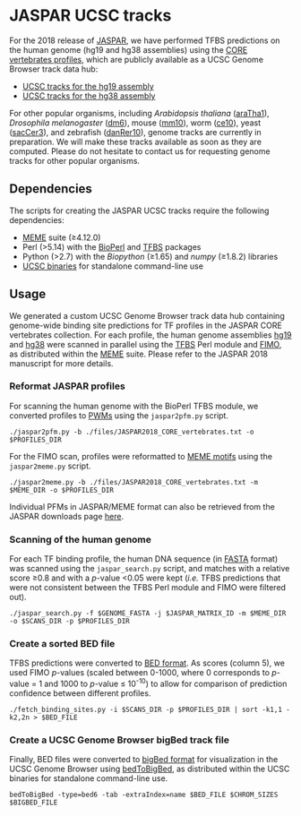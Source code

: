 # JASPAR UCSC tracks
For the 2018 release of [JASPAR](http://jaspar2018.genereg.net/), we have performed TFBS predictions on the human genome (hg19 and hg38 assemblies) using the [CORE vertebrates profiles](http://jaspar2018.genereg.net/collection/core/), which are publicly available as a UCSC Genome Browser track data hub:
* [UCSC tracks for the hg19 assembly](http://genome.ucsc.edu/cgi-bin/hgTracks?db=hg19&hubUrl=http://expdata.cmmt.ubc.ca/JASPAR/UCSC_tracks/hub.txt)
* [UCSC tracks for the hg38 assembly](http://genome.ucsc.edu/cgi-bin/hgTracks?db=hg38&hubUrl=http://expdata.cmmt.ubc.ca/JASPAR/UCSC_tracks/hub.txt)

For other popular organisms, including *Arabidopsis thaliana* ([araTha1](https://www.ncbi.nlm.nih.gov/assembly/GCF_000001735.3/)), *Drosophila melanogaster* ([dm6](http://genome.ucsc.edu/cgi-bin/hgGateway?db=dm6)), mouse ([mm10](http://genome.ucsc.edu/cgi-bin/hgGateway?db=mm10)), worm ([ce10](http://genome.ucsc.edu/cgi-bin/hgGateway?db=ce10)), yeast ([sacCer3](http://genome.ucsc.edu/cgi-bin/hgGateway?db=sacCer3)), and zebrafish ([danRer10](http://genome.ucsc.edu/cgi-bin/hgGateway?db=danRer10)), genome tracks are currently in preparation. We will make these tracks available as soon as they are computed. Please do not hesitate to contact us for requesting genome tracks for other popular organisms. 

## Dependencies
The scripts for creating the JASPAR UCSC tracks require the following dependencies:
* [MEME](http://meme-suite.org/doc/overview.html) suite (≥4.12.0)
* Perl (>5.14) with the [BioPerl](http://bioperl.org) and [TFBS](http://tfbs.genereg.net) packages
* Python (>2.7) with the *Biopython* (≥1.65) and *numpy* (≥1.8.2) libraries
* [UCSC binaries](http://hgdownload.cse.ucsc.edu/admin/exe/) for standalone command-line use

## Usage
We generated a custom UCSC Genome Browser track data hub containing genome-wide binding site predictions for TF profiles in the JASPAR CORE vertebrates collection. For each profile, the human genome assemblies [hg19](http://hgdownload.soe.ucsc.edu/goldenPath/hg19/bigZips/) and [hg38](http://hgdownload.soe.ucsc.edu/goldenPath/hg38/bigZips/) were scanned in parallel using the [TFBS](http://tfbs.genereg.net) Perl module and [FIMO](http://meme-suite.org/doc/fimo.html), as distributed within the [MEME](http://meme-suite.org/meme-software/4.11.2/meme_4.11.2_2.tar.gz) suite. Please refer to the JASPAR 2018 manuscript for more details.

### Reformat JASPAR profiles
For scanning the human genome with the BioPerl TFBS module, we converted profiles to [PWMs](https://en.wikipedia.org/wiki/Position_weight_matrix) using the `jaspar2pfm.py` script.

`./jaspar2pfm.py -b ./files/JASPAR2018_CORE_vertebrates.txt -o $PROFILES_DIR`

For the FIMO scan, profiles were reformatted to [MEME motifs](http://meme-suite.org/doc/meme-format.html) using the `jaspar2meme.py` script.

`./jaspar2meme.py -b ./files/JASPAR2018_CORE_vertebrates.txt -m $MEME_DIR -o $PROFILES_DIR`

Individual PFMs in JASPAR/MEME format can also be retrieved from the JASPAR downloads page [here](http://jaspar.genereg.net/downloads/).

### Scanning of the human genome
For each TF binding profile, the human DNA sequence (in [FASTA](https://en.wikipedia.org/wiki/FASTA_format) format) was scanned using the `jaspar_search.py` script, and matches with a relative score ≥0.8 and with a *p*-value <0.05 were kept (*i.e.* TFBS predictions that were not consistent between the TFBS Perl module and FIMO were filtered out).

`./jaspar_search.py -f $GENOME_FASTA -j $JASPAR_MATRIX_ID -m $MEME_DIR -o $SCANS_DIR -p $PROFILES_DIR`

### Create a sorted BED file
TFBS predictions were converted to [BED format](https://genome.ucsc.edu/FAQ/FAQformat.html#format1). As scores (column 5), we used FIMO *p*-values (scaled between 0-1000, where 0 corresponds to *p*-value = 1 and 1000 to *p*-value ≤ 10<sup>-10</sup>) to allow for comparison of prediction confidence between different profiles.

`./fetch_binding_sites.py -i $SCANS_DIR -p $PROFILES_DIR | sort -k1,1 -k2,2n > $BED_FILE`

### Create a UCSC Genome Browser bigBed track file
Finally, BED files were converted to [bigBed format](https://genome.ucsc.edu/FAQ/FAQformat.html#format1.5) for visualization in the UCSC Genome Browser using [bedToBigBed](http://hgdownload.cse.ucsc.edu/admin/exe/), as distributed within the UCSC binaries for standalone command-line use.

`bedToBigBed -type=bed6 -tab -extraIndex=name $BED_FILE $CHROM_SIZES $BIGBED_FILE`

